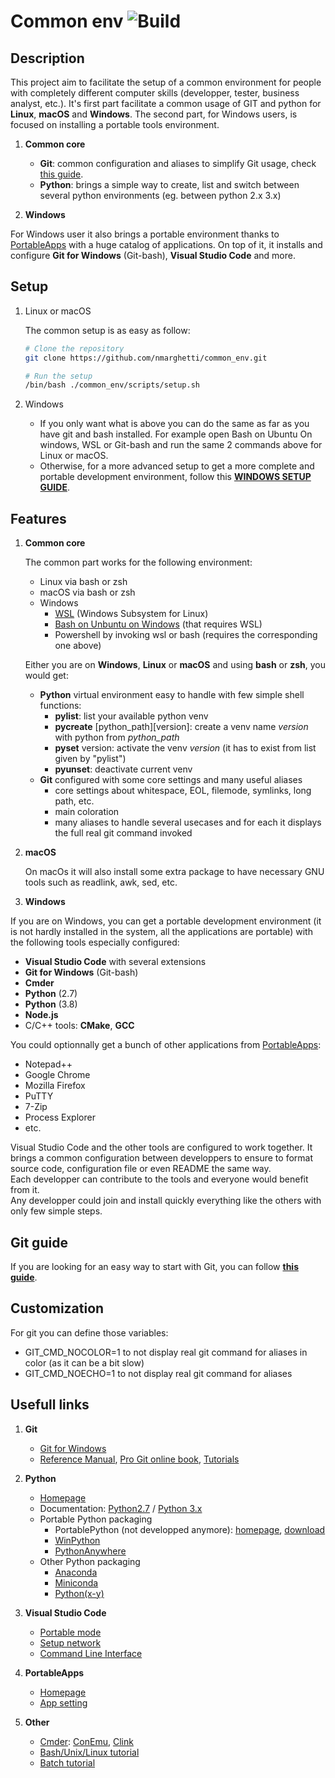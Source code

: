 # Common env ![Build](https://github.com/nmarghetti/common_env/workflows/Build/badge.svg)

## Description

This project aim to facilitate the setup of a common environment for people with completely different computer skills (developper, tester, business analyst, etc.). It's first part facilitate a common usage of GIT and python for **Linux**, **macOS** and **Windows**. The second part, for Windows users, is focused on installing a portable tools environment.

1. **Common core**

   - **Git**: common configuration and aliases to simplify Git usage, check [this guide](readme/README_git_guide.md).
   - **Python**: brings a simple way to create, list and switch between several python environments (eg. between python 2.x 3.x)

1. **Windows**

For Windows user it also brings a portable environment thanks to [PortableApps](https://portableapps.com/) with a huge catalog of applications. On top of it, it installs and configure **Git for Windows** (Git-bash), **Visual Studio Code** and more.

## Setup

1. Linux or macOS

   The common setup is as easy as follow:

   ```bash
   # Clone the repository
   git clone https://github.com/nmarghetti/common_env.git

   # Run the setup
   /bin/bash ./common_env/scripts/setup.sh
   ```

1. Windows

   - If you only want what is above you can do the same as far as you have git and bash installed. For example open Bash on Ubuntu On windows, WSL or Git-bash and run the same 2 commands above for Linux or macOS.
   - Otherwise, for a more advanced setup to get a more complete and portable development environment, follow this [**WINDOWS SETUP GUIDE**](readme/README_setup.md).

## Features

1. **Common core**

   The common part works for the following environment:

   - Linux via bash or zsh
   - macOS via bash or zsh
   - Windows
     - [WSL](https://docs.microsoft.com/en-gb/windows/wsl/install-win10) (Windows Subsystem for Linux)
     - [Bash on Unbuntu on Windows](https://ubuntu.com/wsl) (that requires WSL)
     - Powershell by invoking wsl or bash (requires the corresponding one above)

   Either you are on **Windows**, **Linux** or **macOS** and using **bash** or **zsh**, you would get:

   - **Python** virtual environment easy to handle with few simple shell functions:
     - **pylist**: list your available python venv
     - **pycreate** [python_path][version]: create a venv name _version_ with python from _python_path_
     - **pyset** version: activate the venv _version_ (it has to exist from list given by "pylist")
     - **pyunset**: deactivate current venv
   - **Git** configured with some core settings and many useful aliases
     - core settings about whitespace, EOL, filemode, symlinks, long path, etc.
     - main coloration
     - many aliases to handle several usecases and for each it displays the full real git command invoked

1. **macOS**

   On macOs it will also install some extra package to have necessary GNU tools such as readlink, awk, sed, etc.

1. **Windows**

If you are on Windows, you can get a portable development environment (it is not hardly installed in the system, all the applications are portable) with the following tools especially configured:

- **Visual Studio Code** with several extensions
- **Git for Windows** (Git-bash)
- **Cmder**
- **Python** (2.7)
- **Python** (3.8)
- **Node.js**
- C/C++ tools: **CMake**, **GCC**

You could optionnally get a bunch of other applications from [PortableApps](https://portableapps.com/):

- Notepad++
- Google Chrome
- Mozilla Firefox
- PuTTY
- 7-Zip
- Process Explorer
- etc.

Visual Studio Code and the other tools are configured to work together. It brings a common configuration between developpers to ensure to format source code, configuration file or even README the same way.\
Each developper can contribute to the tools and everyone would benefit from it.\
Any developper could join and install quickly everything like the others with only few simple steps.

## Git guide

If you are looking for an easy way to start with Git, you can follow [**this guide**](readme/README_git_guide.md).

## Customization

For git you can define those variables:

- GIT_CMD_NOCOLOR=1 to not display real git command for aliases in color (as it can be a bit slow)
- GIT_CMD_NOECHO=1 to not display real git command for aliases

## Usefull links

1. **Git**

   - [Git for Windows](https://git-scm.com/)
   - [Reference Manual](https://git-scm.com/docs), [Pro Git online book](https://git-scm.com/book/en/v2), [Tutorials](https://git-scm.com/doc/ext)

1. **Python**

   - [Homepage](https://www.python.org/)
   - Documentation: [Python2.7](https://docs.python.org/2.7/) / [Python 3.x](https://docs.python.org/3/)
   - Portable Python packaging
     - PortablePython (not developped anymore): [homepage](https://portablepython.com/), [download](https://portablepython.com/wiki/Download/)
     - [WinPython](http://winpython.github.io/)
     - [PythonAnywhere](https://www.pythonanywhere.com/)
   - Other Python packaging
     - [Anaconda](https://www.anaconda.com/distribution/)
     - [Miniconda](https://docs.conda.io/en/latest/miniconda.html)
     - [Python(x-y)](http://python-xy.github.io/)

1. **Visual Studio Code**

   - [Portable mode](https://code.visualstudio.com/docs/editor/portable)
   - [Setup network](https://code.visualstudio.com/docs/setup/network)
   - [Command Line Interface](https://code.visualstudio.com/docs/editor/command-line)

1. **PortableApps**

   - [Homepage](https://portableapps.com/)
   - [App setting](https://portableapps.com/development/portableapps.com_format#appinfo)

1. **Other**

   - [Cmder](https://cmder.net/): [ConEmu](https://conemu.github.io/), [Clink](https://mridgers.github.io/clink/)
   - [Bash/Unix/Linux tutorial](https://www.tutorialspoint.com/unix_commands/bash.htm)
   - [Batch tutorial](https://www.tutorialspoint.com/batch_script/index.htm)
